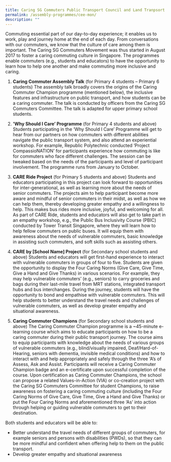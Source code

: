 ```yaml
---
title: Caring SG Commuters Public Transport Council and Land Tranpsort Authority
permalink: /assembly-programmes/cee-mon/
description: ""
---
```

Commuting essential part of our day-to-day experience; it enables us to work, play and journey home at the end of each day. From conversations with our commuters, we know that the culture of care among them is important. The Caring SG Commuters Movement was thus started in August 2017 to foster a caring commuting culture in Singapore. The programmes enable commuters (e.g., students and educators) to have the opportunity to learn how to help one another and make commuting more inclusive and caring.

1.	**Caring Commuter Assembly Talk** (for Primary 4 students – Primary 6 students) The assembly talk broadly covers the origins of the Caring Commuter Champion programme (mentioned below), the inclusive features and infrastructure on public transport, and how students can be a caring commuter. The talk is conducted by officers from the Caring SG Commuters Committee.  The talk is adapted for upper primary school students.   


2.	**'Why Should I Care’ Programme** (for Primary 4 students and above) Students participating in the ‘Why Should I Care’ Programme will get to hear from our partners on how commuters with different abilities navigate the public transport system, and also attend an experiential workshop. For example, Republic Polytechnic conducted ‘Project CompassioNATION’ for participants experience how commuting is like for commuters who face different challenges. The session can be tweaked based on the needs of the participants and level of participant involvement. The programme runs from January to October.


3. **CARE Ride Project** (for Primary 5 students and above) Students and educators participating in this project can look forward to opportunities for inter-generational, as well as learning more about the needs of senior commuters. The projects aim to help participant become more aware and mindful of senior commuters in their midst, as well as how we can help them, thereby developing greater empathy and a willingness to help. This makes bus rides more inclusive, joyful, and welcoming for all. As part of CARE Ride, students and educators will also get to take part in an empathy workshop, e.g., the Public Bus Inclusivity Course (PBIC) conducted by Tower Transit Singapore, where they will learn how to help fellow commuters on public buses. It will equip them with awareness about the needs of vulnerable commuters, basic knowledge in assisting such commuters, and soft skills such as assisting others.   


4. **CARE by [School Name] Project** (for Secondary school students and above) Students and educators will get first-hand experience to interact with vulnerable commuters in groups of four to five. Students are given the opportunity to display the Four Caring Norms (Give Care, Give Time, Give a Hand and Give Thanks) in various scenarios. For example, they may help vulnerable commuters’ (e.g., seniors) to carry groceries and bags during their last-mile travel from MRT stations, integrated transport hubs and bus interchanges. During the journey, students will have the opportunity to bond and empathise with vulnerable commuters. This will help students to better understand the travel needs and challenges of vulnerable commuters, as well as develop greater empathy and situational awareness.

5. **Caring Commuter Champions** (for Secondary school students and above) The Caring Commuter Champion programme is a ~45-minute e-learning course which aims to educate participants on how to be a caring commuter during their public transport journey. The course aims to equip participants with knowledge about the needs of various groups of vulnerable commuters (e.g., blind/visually impaired, Deaf/Hard-of-Hearing, seniors with dementia, invisible medical conditions) and how to interact with and help appropriately and safely through the three ‘A’s of Assess, Ask and Assist.  Participants will receive a Caring Commuter Champion badge and an e-certificate upon successful completion of the course.  Upon certification as Caring Commuter Champions, the school can propose a related Values-in-Action (VIA) or co-creation project with the Caring SG Commuters Committee for student Champions, to raise awareness on fostering a caring commuting culture (including the Four Caring Norms of Give Care, Give Time, Give a Hand and Give Thanks) or put the Four Caring Norms and aforementioned three ‘As’ into action through helping or guiding vulnerable commuters to get to their destination.


Both students and educators will be able to:  
* Better understand the travel needs of different groups of commuters, for example seniors and persons with disabilities (PWDs), so that they can be more mindful and confident when offering help to them on the public transport. 
* Develop greater empathy and situational awareness